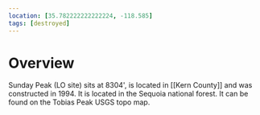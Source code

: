 ```yaml
---
location: [35.782222222222224, -118.585]
tags: [destroyed]
---
```


# Overview

Sunday Peak (LO site) sits at 8304', is located in [[Kern County]] and was constructed in 1994. It is located in the Sequoia national forest. It can be found on the Tobias Peak USGS topo map.

